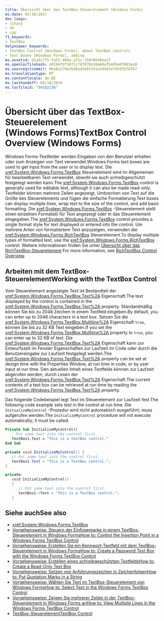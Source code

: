 ```yaml
---
title: Übersicht über das TextBox-Steuerelement (Windows Forms)
ms.date: 03/30/2017
dev_langs:
- csharp
- vb
- cpp
f1_keywords:
- TextBox
helpviewer_keywords:
- TextBox control [Windows Forms], about TextBox controls
- text boxes [Windows Forms], adding
ms.assetid: d1a9c7f5-fa53-480a-a75c-158f8649ea2f
ms.openlocfilehash: a91b67df1071c79707bb20a68efb4d5e6f083ae0
ms.sourcegitcommit: 0be8a279af6d8a43e03141e349d3efd5d35f8767
ms.translationtype: MT
ms.contentlocale: de-DE
ms.lasthandoff: 04/18/2019
ms.locfileid: "59162136"
---
```

# <a name="textbox-control-overview-windows-forms"></a><span data-ttu-id="3271d-102">Übersicht über das TextBox-Steuerelement (Windows Forms)</span><span class="sxs-lookup"><span data-stu-id="3271d-102">TextBox Control Overview (Windows Forms)</span></span>
<span data-ttu-id="3271d-103">Windows Forms-Textfelder werden Eingaben von den Benutzer erhalten oder zum Anzeigen von Text verwendet.</span><span class="sxs-lookup"><span data-stu-id="3271d-103">Windows Forms text boxes are used to get input from the user or to display text.</span></span> <span data-ttu-id="3271d-104">Die <xref:System.Windows.Forms.TextBox> Steuerelement wird im Allgemeinen für bearbeitbaren Text verwendet, obwohl sie auch schreibgeschützt festgelegt werden kann.</span><span class="sxs-lookup"><span data-stu-id="3271d-104">The <xref:System.Windows.Forms.TextBox> control is generally used for editable text, although it can also be made read-only.</span></span> <span data-ttu-id="3271d-105">Textfelder können mehrere Zeilen angezeigt, Umbrechen von Text auf die Größe des Steuerelements und fügen die einfache Formatierung.</span><span class="sxs-lookup"><span data-stu-id="3271d-105">Text boxes can display multiple lines, wrap text to the size of the control, and add basic formatting.</span></span> <span data-ttu-id="3271d-106">Die <xref:System.Windows.Forms.TextBox> -Steuerelement stellt einen einzelnen Formatstil für Text angezeigt oder in das Steuerelement eingegeben.</span><span class="sxs-lookup"><span data-stu-id="3271d-106">The <xref:System.Windows.Forms.TextBox> control provides a single format style for text displayed or entered into the control.</span></span> <span data-ttu-id="3271d-107">Um mehrere Arten von formatiertem Text anzuzeigen, verwenden die <xref:System.Windows.Forms.RichTextBox> Steuerelement.</span><span class="sxs-lookup"><span data-stu-id="3271d-107">To display multiple types of formatted text, use the <xref:System.Windows.Forms.RichTextBox> control.</span></span> <span data-ttu-id="3271d-108">Weitere Informationen finden Sie unter [Übersicht über das RichTextBox-Steuerelement](richtextbox-control-overview-windows-forms.md).</span><span class="sxs-lookup"><span data-stu-id="3271d-108">For more information, see [RichTextBox Control Overview](richtextbox-control-overview-windows-forms.md).</span></span>  
  
## <a name="working-with-the-textbox-control"></a><span data-ttu-id="3271d-109">Arbeiten mit dem TextBox-Steuerelement</span><span class="sxs-lookup"><span data-stu-id="3271d-109">Working with the TextBox Control</span></span>  
 <span data-ttu-id="3271d-110">Vom Steuerelement angezeigte Text ist Bestandteil der <xref:System.Windows.Forms.TextBox.Text%2A> Eigenschaft.</span><span class="sxs-lookup"><span data-stu-id="3271d-110">The text displayed by the control is contained in the <xref:System.Windows.Forms.TextBox.Text%2A> property.</span></span> <span data-ttu-id="3271d-111">Standardmäßig können Sie bis zu 2048 Zeichen in einem Textfeld eingeben.</span><span class="sxs-lookup"><span data-stu-id="3271d-111">By default, you can enter up to 2048 characters in a text box.</span></span> <span data-ttu-id="3271d-112">Setzen Sie die <xref:System.Windows.Forms.TextBox.Multiline%2A> Eigenschaft `true`, können Sie bis zu 32 KB Text eingeben.</span><span class="sxs-lookup"><span data-stu-id="3271d-112">If you set the <xref:System.Windows.Forms.TextBox.Multiline%2A> property to `true`, you can enter up to 32 KB of text.</span></span> <span data-ttu-id="3271d-113">Die <xref:System.Windows.Forms.TextBox.Text%2A> Eigenschaft kann zur Entwurfszeit im Fenster Eigenschaften zur Laufzeit im Code oder durch die Benutzereingabe zur Laufzeit festgelegt werden.</span><span class="sxs-lookup"><span data-stu-id="3271d-113">The <xref:System.Windows.Forms.TextBox.Text%2A> property can be set at design time with the Properties Window, at run time in code, or by user input at run time.</span></span> <span data-ttu-id="3271d-114">Den aktuellen Inhalt eines Textfelds können zur Laufzeit abgerufen werden, durch Lesen der <xref:System.Windows.Forms.TextBox.Text%2A> Eigenschaft.</span><span class="sxs-lookup"><span data-stu-id="3271d-114">The current contents of a text box can be retrieved at run time by reading the <xref:System.Windows.Forms.TextBox.Text%2A> property.</span></span>  
  
 <span data-ttu-id="3271d-115">Das folgende Codebeispiel legt Text im Steuerelement zur Laufzeit fest.</span><span class="sxs-lookup"><span data-stu-id="3271d-115">The following code example sets text in the control at run time.</span></span> <span data-ttu-id="3271d-116">Die `InitializeMyControl` -Prozedur wird nicht automatisch ausgeführt; muss aufgerufen werden.</span><span class="sxs-lookup"><span data-stu-id="3271d-116">The `InitializeMyControl` procedure will not execute automatically; it must be called.</span></span>  
  
```vb  
Private Sub InitializeMyControl()  
   ' Put some text into the control first.  
   TextBox1.Text = "This is a TextBox control."  
End Sub  
```  
  
```csharp  
private void InitializeMyControl() {  
   // Put some text into the control first.  
   textBox1.Text = "This is a TextBox control.";  
}  
```  
  
```cpp  
private:  
   void InitializeMyControl()  
   {  
      // Put some text into the control first.  
      textBox1->Text = "This is a TextBox control.";  
   }  
```  
  
## <a name="see-also"></a><span data-ttu-id="3271d-117">Siehe auch</span><span class="sxs-lookup"><span data-stu-id="3271d-117">See also</span></span>

- <xref:System.Windows.Forms.TextBox>
- [<span data-ttu-id="3271d-118">Vorgehensweise: Steuern der Einfügemarke in einem TextBox-Steuerelement in Windows Forms</span><span class="sxs-lookup"><span data-stu-id="3271d-118">How to: Control the Insertion Point in a Windows Forms TextBox Control</span></span>](how-to-control-the-insertion-point-in-a-windows-forms-textbox-control.md)
- [<span data-ttu-id="3271d-119">Vorgehensweise: Erstellen Sie ein Kennwort-Textfeld mit dem TextBox-Steuerelement in Windows Forms</span><span class="sxs-lookup"><span data-stu-id="3271d-119">How to: Create a Password Text Box with the Windows Forms TextBox Control</span></span>](how-to-create-a-password-text-box-with-the-windows-forms-textbox-control.md)
- [<span data-ttu-id="3271d-120">Vorgehensweise: Erstellen eines schreibgeschützten Textfelds</span><span class="sxs-lookup"><span data-stu-id="3271d-120">How to: Create a Read-Only Text Box</span></span>](how-to-create-a-read-only-text-box-windows-forms.md)
- [<span data-ttu-id="3271d-121">Vorgehensweise: Setzen von Anführungszeichen in Zeichenfolgen</span><span class="sxs-lookup"><span data-stu-id="3271d-121">How to: Put Quotation Marks in a String</span></span>](how-to-put-quotation-marks-in-a-string-windows-forms.md)
- [<span data-ttu-id="3271d-122">Vorgehensweise: Wählen Sie Text im TextBox-Steuerelement von Windows Forms</span><span class="sxs-lookup"><span data-stu-id="3271d-122">How to: Select Text in the Windows Forms TextBox Control</span></span>](how-to-select-text-in-the-windows-forms-textbox-control.md)
- [<span data-ttu-id="3271d-123">Vorgehensweise: Zeigen Sie mehrerer Zeilen in der TextBox-Steuerelement in Windows Forms an</span><span class="sxs-lookup"><span data-stu-id="3271d-123">How to: View Multiple Lines in the Windows Forms TextBox Control</span></span>](how-to-view-multiple-lines-in-the-windows-forms-textbox-control.md)
- [<span data-ttu-id="3271d-124">TextBox-Steuerelement</span><span class="sxs-lookup"><span data-stu-id="3271d-124">TextBox Control</span></span>](textbox-control-windows-forms.md)
